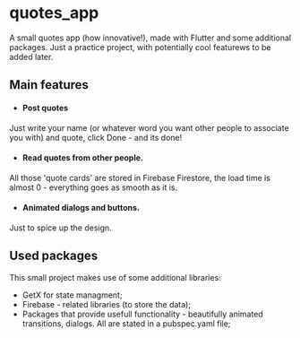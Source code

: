 # quotes_app

A small quotes app (how innovative!), made with Flutter and some additional packages. Just a practice project, with potentially cool featurews to be added later.

## Main features
- #### Post quotes
Just write your name (or whatever word you want other people to associate you with) and quote, click Done -  and its done! 
- #### Read quotes from other people. 
All those 'quote cards' are stored in Firebase Firestore, the load time is almost 0 - everything goes as smooth as it is. 
- #### Animated dialogs and buttons.
Just to spice up the design.

## Used packages
This small project makes use of some additional libraries:
- GetX for state managment;
- Firebase - related libraries (to store the data);
- Packages that provide usefull functionality - beautifully animated transitions, dialogs. All are stated in a pubspec.yaml file; 

